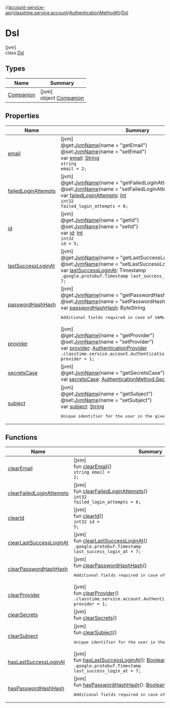 //[account-service-api](../../../../index.md)/[classtime.service.account](../../index.md)/[AuthenticationMethodKt](../index.md)/[Dsl](index.md)

# Dsl

[jvm]\
class [Dsl](index.md)

## Types

| Name | Summary |
|---|---|
| [Companion](-companion/index.md) | [jvm]<br>object [Companion](-companion/index.md) |

## Properties

| Name | Summary |
|---|---|
| [email](email.md) | [jvm]<br>@get:[JvmName](https://kotlinlang.org/api/latest/jvm/stdlib/kotlin.jvm/-jvm-name/index.html)(name = &quot;getEmail&quot;)<br>@set:[JvmName](https://kotlinlang.org/api/latest/jvm/stdlib/kotlin.jvm/-jvm-name/index.html)(name = &quot;setEmail&quot;)<br>var [email](email.md): [String](https://kotlinlang.org/api/latest/jvm/stdlib/kotlin/-string/index.html)<br><code>string email = 2;</code> |
| [failedLoginAttempts](failed-login-attempts.md) | [jvm]<br>@get:[JvmName](https://kotlinlang.org/api/latest/jvm/stdlib/kotlin.jvm/-jvm-name/index.html)(name = &quot;getFailedLoginAttempts&quot;)<br>@set:[JvmName](https://kotlinlang.org/api/latest/jvm/stdlib/kotlin.jvm/-jvm-name/index.html)(name = &quot;setFailedLoginAttempts&quot;)<br>var [failedLoginAttempts](failed-login-attempts.md): [Int](https://kotlinlang.org/api/latest/jvm/stdlib/kotlin/-int/index.html)<br><code>int32 failed_login_attempts = 6;</code> |
| [id](id.md) | [jvm]<br>@get:[JvmName](https://kotlinlang.org/api/latest/jvm/stdlib/kotlin.jvm/-jvm-name/index.html)(name = &quot;getId&quot;)<br>@set:[JvmName](https://kotlinlang.org/api/latest/jvm/stdlib/kotlin.jvm/-jvm-name/index.html)(name = &quot;setId&quot;)<br>var [id](id.md): [Int](https://kotlinlang.org/api/latest/jvm/stdlib/kotlin/-int/index.html)<br><code>int32 id = 5;</code> |
| [lastSuccessLoginAt](last-success-login-at.md) | [jvm]<br>@get:[JvmName](https://kotlinlang.org/api/latest/jvm/stdlib/kotlin.jvm/-jvm-name/index.html)(name = &quot;getLastSuccessLoginAt&quot;)<br>@set:[JvmName](https://kotlinlang.org/api/latest/jvm/stdlib/kotlin.jvm/-jvm-name/index.html)(name = &quot;setLastSuccessLoginAt&quot;)<br>var [lastSuccessLoginAt](last-success-login-at.md): Timestamp<br><code>.google.protobuf.Timestamp last_success_login_at = 7;</code> |
| [passwordHashHash](password-hash-hash.md) | [jvm]<br>@get:[JvmName](https://kotlinlang.org/api/latest/jvm/stdlib/kotlin.jvm/-jvm-name/index.html)(name = &quot;getPasswordHashHash&quot;)<br>@set:[JvmName](https://kotlinlang.org/api/latest/jvm/stdlib/kotlin.jvm/-jvm-name/index.html)(name = &quot;setPasswordHashHash&quot;)<br>var [passwordHashHash](password-hash-hash.md): ByteString<br><pre> Additional fields required in case of SAML authentication, TBD </pre> |
| [provider](provider.md) | [jvm]<br>@get:[JvmName](https://kotlinlang.org/api/latest/jvm/stdlib/kotlin.jvm/-jvm-name/index.html)(name = &quot;getProvider&quot;)<br>@set:[JvmName](https://kotlinlang.org/api/latest/jvm/stdlib/kotlin.jvm/-jvm-name/index.html)(name = &quot;setProvider&quot;)<br>var [provider](provider.md): [AuthenticationProvider](../../-authentication-provider/index.md)<br><code>.classtime.service.account.AuthenticationProvider provider = 1;</code> |
| [secretsCase](secrets-case.md) | [jvm]<br>@get:[JvmName](https://kotlinlang.org/api/latest/jvm/stdlib/kotlin.jvm/-jvm-name/index.html)(name = &quot;getSecretsCase&quot;)<br>val [secretsCase](secrets-case.md): [AuthenticationMethod.SecretsCase](../../-authentication-method/-secrets-case/index.md) |
| [subject](subject.md) | [jvm]<br>@get:[JvmName](https://kotlinlang.org/api/latest/jvm/stdlib/kotlin.jvm/-jvm-name/index.html)(name = &quot;getSubject&quot;)<br>@set:[JvmName](https://kotlinlang.org/api/latest/jvm/stdlib/kotlin.jvm/-jvm-name/index.html)(name = &quot;setSubject&quot;)<br>var [subject](subject.md): [String](https://kotlinlang.org/api/latest/jvm/stdlib/kotlin/-string/index.html)<br><pre> Unique identifier for the user in the given provider. </pre> |

## Functions

| Name | Summary |
|---|---|
| [clearEmail](clear-email.md) | [jvm]<br>fun [clearEmail](clear-email.md)()<br><code>string email = 2;</code> |
| [clearFailedLoginAttempts](clear-failed-login-attempts.md) | [jvm]<br>fun [clearFailedLoginAttempts](clear-failed-login-attempts.md)()<br><code>int32 failed_login_attempts = 6;</code> |
| [clearId](clear-id.md) | [jvm]<br>fun [clearId](clear-id.md)()<br><code>int32 id = 5;</code> |
| [clearLastSuccessLoginAt](clear-last-success-login-at.md) | [jvm]<br>fun [clearLastSuccessLoginAt](clear-last-success-login-at.md)()<br><code>.google.protobuf.Timestamp last_success_login_at = 7;</code> |
| [clearPasswordHashHash](clear-password-hash-hash.md) | [jvm]<br>fun [clearPasswordHashHash](clear-password-hash-hash.md)()<br><pre> Additional fields required in case of SAML authentication, TBD </pre> |
| [clearProvider](clear-provider.md) | [jvm]<br>fun [clearProvider](clear-provider.md)()<br><code>.classtime.service.account.AuthenticationProvider provider = 1;</code> |
| [clearSecrets](clear-secrets.md) | [jvm]<br>fun [clearSecrets](clear-secrets.md)() |
| [clearSubject](clear-subject.md) | [jvm]<br>fun [clearSubject](clear-subject.md)()<br><pre> Unique identifier for the user in the given provider. </pre> |
| [hasLastSuccessLoginAt](has-last-success-login-at.md) | [jvm]<br>fun [hasLastSuccessLoginAt](has-last-success-login-at.md)(): [Boolean](https://kotlinlang.org/api/latest/jvm/stdlib/kotlin/-boolean/index.html)<br><code>.google.protobuf.Timestamp last_success_login_at = 7;</code> |
| [hasPasswordHashHash](has-password-hash-hash.md) | [jvm]<br>fun [hasPasswordHashHash](has-password-hash-hash.md)(): [Boolean](https://kotlinlang.org/api/latest/jvm/stdlib/kotlin/-boolean/index.html)<br><pre> Additional fields required in case of SAML authentication, TBD </pre> |
